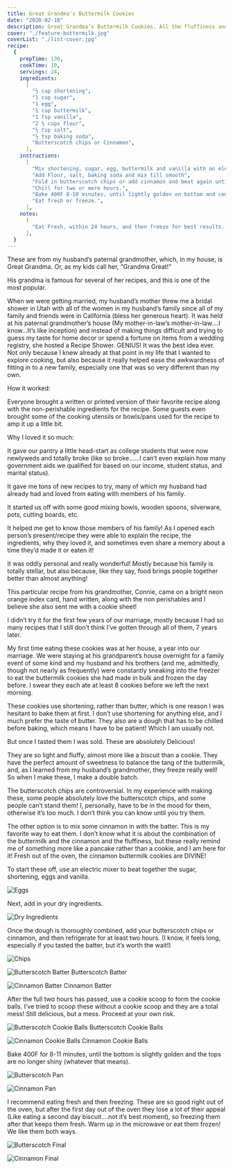 ```yaml
---
title: Great Grandma's Buttermilk Cookies
date: "2020-02-18"
description: Great Grandma’s Buttermilk Cookies. All the fluffiness and comfort food feels of a homemade biscuit with the sweetness of a cookie.
cover: "./feature-buttermilk.jpg"
coverList: "./list-cover.jpg"
recipe:
  {
    prepTime: 130,
    cookTime: 10,
    servings: 24,
    ingredients:
      [
        "½ cup shortening",
        "1 cup sugar",
        "1 egg",
        "¾ cup buttermilk",
        "1 tsp vanilla",
        "2 ½ cups flour",
        "½ tsp salt",
        "½ tsp baking soda",
        "Butterscotch chips or Cinnamon",
      ],
    instructions:
      [
        "Mix shortening, sugar, egg, buttermilk and vanilla with an electric mixer until combined.",
        "Add Flour, salt, baking soda and mix till smooth",
        "Fold in butterscotch chips or add cinnamon and beat again until incorporated.",
        "Chill for two or more hours.",
        "Bake 400F 8-10 minutes, until lightly golden on bottom and center is no longer glossy.",
        "Eat fresh or freeze.",
      ],
    notes:
      [
        "Eat Fresh, within 24 hours, and then freeze for best results. Cookies left out longer than that after baking are not going to reach their full potential for deliciousness.",
      ],
  }
---
```


These are from my husband’s paternal grandmother, which, in my house, is Great Grandma. Or, as my kids call her, “Grandma Great!”

His grandma is famous for several of her recipes, and this is one of the most popular.

When we were getting married, my husband’s mother threw me a bridal shower in Utah with all of the women in my husband’s family since all of my family and friends were in California (bless her generous heart). It was held at his paternal grandmother’s house (My mother-in-law’s mother-in-law….I know…It’s like inception) and instead of making things difficult and trying to guess my taste for home decor or spend a fortune on items from a wedding registry, she hosted a Recipe Shower. GENIUS! It was the best idea ever. Not only because I knew already at that point in my life that I wanted to explore cooking, but also because it really helped ease the awkwardness of fitting in to a new family, especially one that was so very different than my own.

How it worked:

Everyone brought a written or printed version of their favorite recipe along with the non-perishable ingredients for the recipe. Some guests even brought some of the cooking utensils or bowls/pans used for the recipe to amp it up a little bit.

Why I loved it so much:

It gave our pantry a little head-start as college students that were now newlyweds and totally broke (like so broke……I can’t even explain how many government aids we qualified for based on our income, student status, and marital status).

It gave me tons of new recipes to try, many of which my husband had already had and loved from eating with members of his family.

It started us off with some good mixing bowls, wooden spoons, silverware, pots, cutting boards, etc.

It helped me get to know those members of his family! As I opened each person’s present/recipe they were able to explain the recipe, the ingredients, why they loved it, and sometimes even share a memory about a time they’d made it or eaten it!

It was oddly personal and really wonderful! Mostly because his family is totally stellar, but also because, like they say, food brings people together better than almost anything!

This particular recipe from his grandmother, Connie, came on a bright neon orange index card, hand written, along with the non perishables and I believe she also sent me with a cookie sheet!

I didn’t try it for the first few years of our marriage, mostly because I had so many recipes that I still don’t think I’ve gotten through all of them, 7 years later.

My first time eating these cookies was at her house, a year into our marriage. We were staying at his grandparent’s house overnight for a family event of some kind and my husband and his brothers (and me, admittedly, though not nearly as frequently) were constantly sneaking into the freezer to eat the buttermilk cookies she had made in bulk and frozen the day before. I swear they each ate at least 8 cookies before we left the next morning.

These cookies use shortening, rather than butter, which is one reason I was hesitant to bake them at first. I don’t use shortening for anything else, and I much prefer the taste of butter. They also are a dough that has to be chilled before baking, which means I have to be patient! Which I am usually not.

But once I tasted them I was sold. These are absolutely Delicious!

They are so light and fluffy, almost more like a biscuit than a cookie. They have the perfect amount of sweetness to balance the tang of the buttermilk, and, as I learned from my husband’s grandmother, they freeze really well! So when I make these, I make a double batch.

The butterscotch chips are controversial. In my experience with making these, some people absolutely love the butterscotch chips, and some people can’t stand them! I, personally, have to be in the mood for them, otherwise it’s too much. I don’t think you can know until you try them.

The other option is to mix some cinnamon in with the batter. This is my favorite way to eat them. I don’t know what it is about the combination of the buttermilk and the cinnamon and the fluffiness, but these really remind me of something more like a pancake rather than a cookie, and I am here for it! Fresh out of the oven, the cinnamon buttermilk cookies are DIVINE!

To start these off, use an electric mixer to beat together the sugar, shortening, eggs and vanilla.

![Eggs](./eggs.jpg)

Next, add in your dry ingredients.

![Dry Ingredients](./dry.jpg)

Once the dough is thoroughly combined, add your butterscotch chips or cinnamon, and then refrigerate for at least two hours. (I know, it feels long, especially if you tasted the batter, but it’s worth the wait!)

![Chips](./chips.jpg)

![Butterscotch Batter](./butterscotchBatter.jpg)
Butterscotch Batter

![Cinnamon Batter](./cinnamonBatter.jpg)
Cinnamon Batter

After the full two hours has passed, use a cookie scoop to form the cookie balls. I’ve tried to scoop these without a cookie scoop and they are a total mess! Still delicious, but a mess. Proceed at your own risk.

![Butterscotch Cookie Balls](./butterscotchCookieBalls.jpg)
Butterscotch Cookie Balls

![Cinnamon Cookie Balls](./cinnamonCookieBalls.jpg)
Cinnamon Cookie Balls

Bake 400F for 8-11 minutes, until the bottom is slightly golden and the tops are no longer shiny (whatever that means).

![Butterscotch Pan](./butterscotchPan.jpg)

![Cinnamon Pan](./cinnamonPan.jpg)

I recommend eating fresh and then freezing. These are so good right out of the oven, but after the first day out of the oven they lose a lot of their appeal (Like eating a second day biscuit….not it’s best moment), so freezing them after that keeps them fresh. Warm up in the microwave or eat them frozen! We like them both ways.

![Butterscotch Final](./butterscotchFinal.jpg)

![Cinnamon Final](./cinnamonFinal.jpg)
